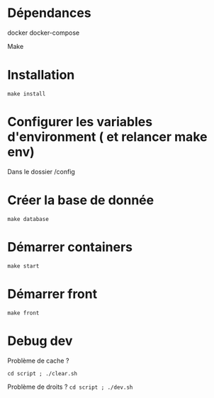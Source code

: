 # Dépendances

docker
docker-compose

Make

# Installation 

``
make install
``


# Configurer les variables d'environment ( et relancer make env)

Dans le dossier /config


# Créer la base de donnée


``
make database
``

# Démarrer containers 

``
make start
``



# Démarrer front

``
make front
``



# Debug dev

Problème de cache ? 

``
cd script ; ./clear.sh
``

Problème de droits ? 
``
cd script ; ./dev.sh
``











